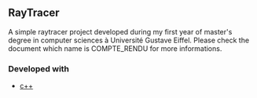 ## RayTracer
A simple raytracer project developed during my first year of master's degree in computer sciences à Université Gustave Eiffel. 
Please check the document which name is COMPTE_RENDU for more informations.

### Developed with 
- [c++](https://fr.wikipedia.org/wiki/C%2B%2B)
